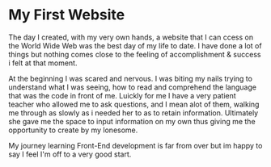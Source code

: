 # My First Website

The day I created, with my very own hands, a website that I can ccess on the World Wide Web was the best day of my life to date. I have done a lot of things but nothing comes close to the feeling of accomplishment & success i felt at that moment.

At the beginning I was scared and nervous. I was biting my nails trying to understand what I was seeing, how to read and comprehend the language that was the code in front of me. Luickly for me I have a very patient teacher who allowed me to ask questions, and I mean alot of them, walking me through as slowly as i needed her to as to retain information. Ultimately she gave me the space to input information on my own thus giving me the opportunity to create by my lonesome. 

My journey learning Front-End development is far from over but im happy to say I feel I'm off to a very good start.
